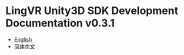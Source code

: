 # LingVR Unity3D SDK Development Documentation v0.3.1

* [English](en/SUMMARY.md)
* [简体中文](zh/SUMMARY.md)